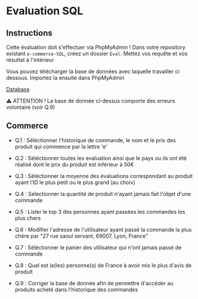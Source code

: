 # Evaluation SQL

## Instructions

Cette évaluation doit s'effectuer via PhpMyAdmin !
Dans votre repository existant `e-commerce-SQL`, créez un dossier `Eval`. Mettez vos requête et vos résultat à l'intérieur

Vous pouvez télécharger la base de données avec laquelle travailler ci dessous. Importez la ensuite dans PhpMyAdmin

<a href="eval.sql" download>Database</a>

⚠️ ATTENTION ! La base de donnée ci-dessus comporte des erreurs volontaire (voir Q.9)

## Commerce
* Q.1 : Séléctionner l'historique de commande, le nom et le prix des produit qui commence par la lettre 'e'

* Q.2 : Séléctionner toutes les evaluation ainsi que le pays ou ils ont été réalisé dont le prix du produit est inférieur à 50€

* Q.3 : Séléctionner la moyenne des évaluations correspondant au produit ayant l'ID le plus petit ou le plus grand (au choix)

* Q.4 : Selectionner la quantité de produit n'ayant jamais fait l'objet d'une commande

* Q.5 : Lister le top 3 des personnes ayant passées les commandes les plus chers

* Q.6 : Modifier l'adresse de l'utilisateur ayant passé la commande la plus chère par "27 rue saoul servant, 69007, Lyon, France"

* Q.7 : Séléctionner le panier des utilisateur qui n'ont jamais passé de commande

* Q.8 : Quel est la(les) personne(s) de France à avoir mis le plus d'avis de produit

* Q.9 : Corriger la base de donnée afin de permettre d'accéder au produits acheté dans l'historique des commandes
